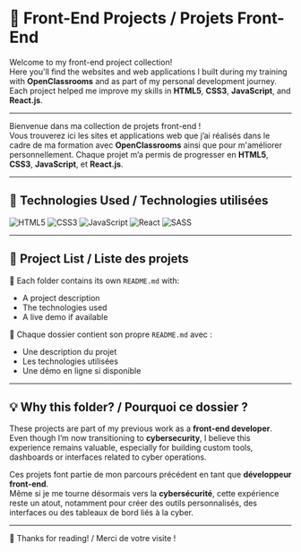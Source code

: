 # 🎨 Front-End Projects / Projets Front-End

Welcome to my front-end project collection!  
Here you'll find the websites and web applications I built during my training with **OpenClassrooms** and as part of my personal development journey. Each project helped me improve my skills in **HTML5**, **CSS3**, **JavaScript**, and **React.js**.

---

Bienvenue dans ma collection de projets front-end !  
Vous trouverez ici les sites et applications web que j’ai réalisés dans le cadre de ma formation avec **OpenClassrooms** ainsi que pour m'améliorer personnellement. Chaque projet m’a permis de progresser en **HTML5**, **CSS3**, **JavaScript**, et **React.js**.

---

## 🧰 Technologies Used / Technologies utilisées

![HTML5](https://img.shields.io/badge/-HTML5-E34F26?style=flat&logo=html5&logoColor=white)
![CSS3](https://img.shields.io/badge/-CSS3-1572B6?style=flat&logo=css3)
![JavaScript](https://img.shields.io/badge/-JavaScript-F7DF1E?style=flat&logo=javascript&logoColor=black)
![React](https://img.shields.io/badge/-React-61DAFB?style=flat&logo=react&logoColor=black)
![SASS](https://img.shields.io/badge/-SASS-CC6699?style=flat&logo=sass&logoColor=white)

---

## 📁 Project List / Liste des projets

🔹 Each folder contains its own `README.md` with:
- A project description
- The technologies used
- A live demo if available

🔹 Chaque dossier contient son propre `README.md` avec :
- Une description du projet
- Les technologies utilisées
- Une démo en ligne si disponible

---

## 💡 Why this folder? / Pourquoi ce dossier ?

These projects are part of my previous work as a **front-end developer**.  
Even though I’m now transitioning to **cybersecurity**, I believe this experience remains valuable, especially for building custom tools, dashboards or interfaces related to cyber operations.

Ces projets font partie de mon parcours précédent en tant que **développeur front-end**.  
Même si je me tourne désormais vers la **cybersécurité**, cette expérience reste un atout, notamment pour créer des outils personnalisés, des interfaces ou des tableaux de bord liés à la cyber.

---

🚀 Thanks for reading! / Merci de votre visite !
